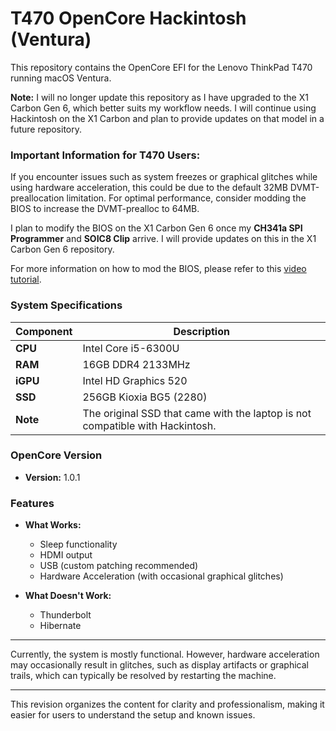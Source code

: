# T470 OpenCore Hackintosh (Ventura)

This repository contains the OpenCore EFI for the Lenovo ThinkPad T470 running macOS Ventura.

**Note:** I will no longer update this repository as I have upgraded to the X1 Carbon Gen 6, which better suits my workflow needs. I will continue using Hackintosh on the X1 Carbon and plan to provide updates on that model in a future repository.

### Important Information for T470 Users:
If you encounter issues such as system freezes or graphical glitches while using hardware acceleration, this could be due to the default 32MB DVMT-preallocation limitation. For optimal performance, consider modding the BIOS to increase the DVMT-prealloc to 64MB. 

I plan to modify the BIOS on the X1 Carbon Gen 6 once my **CH341a SPI Programmer** and **SOIC8 Clip** arrive. I will provide updates on this in the X1 Carbon Gen 6 repository.

For more information on how to mod the BIOS, please refer to this [video tutorial](https://youtu.be/ce7kqUEccUM).

### System Specifications

| Component  | Description                                |
|------------|--------------------------------------------|
| **CPU**    | Intel Core i5-6300U                        |
| **RAM**    | 16GB DDR4 2133MHz                          |
| **iGPU**   | Intel HD Graphics 520                      |
| **SSD**    | 256GB Kioxia BG5 (2280)                    |
| **Note**   | The original SSD that came with the laptop is not compatible with Hackintosh. |

### OpenCore Version
- **Version:** 1.0.1

### Features

- **What Works:**
  - Sleep functionality
  - HDMI output
  - USB (custom patching recommended)
  - Hardware Acceleration (with occasional graphical glitches)

- **What Doesn't Work:**
  - Thunderbolt
  - Hibernate

---

Currently, the system is mostly functional. However, hardware acceleration may occasionally result in glitches, such as display artifacts or graphical trails, which can typically be resolved by restarting the machine.

---

This revision organizes the content for clarity and professionalism, making it easier for users to understand the setup and known issues.